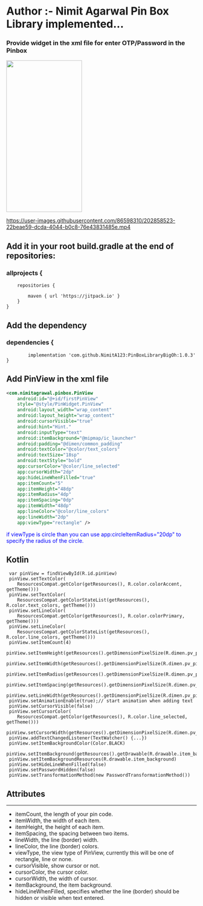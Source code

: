 # Author :- Nimit Agarwal Pin Box Library implemented...
### Provide widget in the xml file for enter OTP/Password in the Pinbox
<p>
<img src="https://user-images.githubusercontent.com/86598310/202857712-3b15e43e-2e11-4027-b07b-b8a54b41da78.jpeg" width="200" height="400" />
</p>	

https://user-images.githubusercontent.com/86598310/202858523-22beae59-dcda-4044-b0c8-76e43831485e.mp4





## Add it in your root build.gradle at the end of repositories:
### allprojects {
		repositories {
			
			maven { url 'https://jitpack.io' }
		}
	}
  ##  Add the dependency
  ###	dependencies {
	        implementation 'com.github.NimitA123:PinBoxLibraryBigOh:1.0.3'
	}
	
	
## Add PinView in the xml file

```xml  
<com.nimitagrawal.pinbox.PinView
    android:id="@+id/firstPinView"
    style="@style/PinWidget.PinView"
    android:layout_width="wrap_content"
    android:layout_height="wrap_content"
    android:cursorVisible="true"
    android:hint="Hint."
    android:inputType="text"
    android:itemBackground="@mipmap/ic_launcher"
    android:padding="@dimen/common_padding"
    android:textColor="@color/text_colors"
    android:textSize="18sp"
    android:textStyle="bold"
    app:cursorColor="@color/line_selected"
    app:cursorWidth="2dp"
    app:hideLineWhenFilled="true"
    app:itemCount="5"
    app:itemHeight="48dp"
    app:itemRadius="4dp"
    app:itemSpacing="0dp"
    app:itemWidth="48dp"
    app:lineColor="@color/line_colors"
    app:lineWidth="2dp"
    app:viewType="rectangle" />
```
    
<p style="color:blue;">
    if viewType is circle than you can use app:circleItemRadius="20dp" to specify the radius of the circle.
</p>



##  Kotlin
     var pinView = findViewById(R.id.pinView)
     pinView.setTextColor(
        ResourcesCompat.getColor(getResources(), R.color.colorAccent, getTheme()))
     pinView.setTextColor(
        ResourcesCompat.getColorStateList(getResources(), R.color.text_colors, getTheme()))
     pinView.setLineColor(
        ResourcesCompat.getColor(getResources(), R.color.colorPrimary, getTheme()))
     pinView.setLineColor(
        ResourcesCompat.getColorStateList(getResources(), R.color.line_colors, getTheme()))
     pinView.setItemCount(4)
     pinView.setItemHeight(getResources().getDimensionPixelSize(R.dimen.pv_pin_view_item_size))
     pinView.setItemWidth(getResources().getDimensionPixelSize(R.dimen.pv_pin_view_item_size))
     pinView.setItemRadius(getResources().getDimensionPixelSize(R.dimen.pv_pin_view_item_radius))
     pinView.setItemSpacing(getResources().getDimensionPixelSize(R.dimen.pv_pin_view_item_spacing))
     pinView.setLineWidth(getResources().getDimensionPixelSize(R.dimen.pv_pin_view_item_line_width))
     pinView.setAnimationEnable(true);// start animation when adding text
     pinView.setCursorVisible(false)
     pinView.setCursorColor(
        ResourcesCompat.getColor(getResources(), R.color.line_selected, getTheme()))
     pinView.setCursorWidth(getResources().getDimensionPixelSize(R.dimen.pv_pin_view_cursor_width))
     pinView.addTextChangedListener(TextWatcher() {...})
     pinView.setItemBackgroundColor(Color.BLACK)
     pinView.setItemBackground(getResources().getDrawable(R.drawable.item_background))
     pinView.setItemBackgroundResources(R.drawable.item_background)
     pinView.setHideLineWhenFilled(false)
     pinView.setPasswordHidden(false)
     pinView.setTransformationMethod(new PasswordTransformationMethod())

## Attributes
  ***
  * itemCount, the length of your pin code.
  * itemWidth, the width of each item.
  * itemHeight, the height of each item.
  * itemSpacing, the spacing between two items.
  * lineWidth, the line (border) width.
  * lineColor, the line (border) colors.
  * viewType, the view type of PinView, currently this will be one of rectangle, line or none.
  * cursorVisible, show cursor or not.
  * cursorColor, the cursor color.
  * cursorWidth, the width of cursor.
  * itemBackground, the item background.
  * hideLineWhenFilled, specifies whether the line (border) should be hidden or visible when text entered.




    
